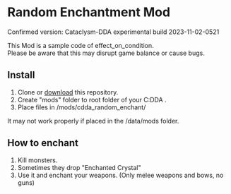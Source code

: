 # Random Enchantment Mod
Confirmed version: Cataclysm-DDA experimental build 2023-11-02-0521

This Mod is a sample code of effect_on_condition.  
Please be aware that this may disrupt game balance or cause bugs.

## Install
1. Clone or [download](https://github.com/lispcoc/cdda_hentai_mod_r/archive/refs/heads/main.zip) this repository.
2. Create "mods" folder to root folder of your C:DDA .
3. Place files in /mods/cdda_random_enchant/

It may not work properly if placed in the /data/mods folder.

## How to enchant
1. Kill monsters.
2. Sometimes they drop "Enchanted Crystal"
3. Use it and enchant your weapons. (Only melee weapons and bows, no guns)
